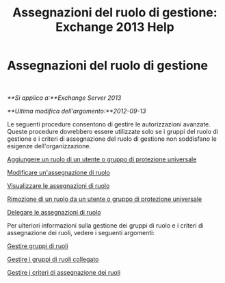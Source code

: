 ﻿---
title: 'Assegnazioni del ruolo di gestione: Exchange 2013 Help'
TOCTitle: Assegnazioni del ruolo di gestione
ms:assetid: 1d174faa-cea9-4267-a7b4-462041cf009b
ms:mtpsurl: https://technet.microsoft.com/it-it/library/Dd638091(v=EXCHG.150)
ms:contentKeyID: 50480118
ms.date: 05/22/2018
mtps_version: v=EXCHG.150
ms.translationtype: MT
---

# Assegnazioni del ruolo di gestione

 

_**Si applica a:**Exchange Server 2013_

_**Ultima modifica dell'argomento:**2012-09-13_

Le seguenti procedure consentono di gestire le autorizzazioni avanzate. Queste procedure dovrebbero essere utilizzate solo se i gruppi del ruolo di gestione e i criteri di assegnazione del ruolo di gestione non soddisfano le esigenze dell'organizzazione.

[Aggiungere un ruolo di un utente o gruppo di protezione universale](add-a-role-to-a-user-or-usg-exchange-2013-help.md)

[Modificare un'assegnazione di ruolo](change-a-role-assignment-exchange-2013-help.md)

[Visualizzare le assegnazioni di ruolo](view-role-assignments-exchange-2013-help.md)

[Rimozione di un ruolo da un utente o gruppo di protezione universale](remove-a-role-from-a-user-or-usg-exchange-2013-help.md)

[Delegare le assegnazioni di ruolo](delegate-role-assignments-exchange-2013-help.md)

Per ulteriori informazioni sulla gestione dei gruppi di ruolo e i criteri di assegnazione dei ruoli, vedere i seguenti argomenti:

[Gestire gruppi di ruoli](manage-role-groups-exchange-2013-help.md)

[Gestire i gruppi di ruoli collegato](manage-linked-role-groups-exchange-2013-help.md)

[Gestire i criteri di assegnazione dei ruoli](manage-role-assignment-policies-exchange-2013-help.md)

